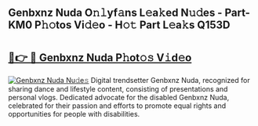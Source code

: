 ## Genbxnz Nuda O𝚗𝚕yf𝚊ns L𝚎a𝚔ed N𝚞𝚍es - Part-KM0 P𝚑𝚘tos Vi𝚍𝚎o - H𝚘𝚝 Part L𝚎a𝚔s Q153D

# <h2><a href="http://kfeb1sa.oniu.top/?m=Genbxnz+Nuda">🔗👉 🔴 Genbxnz Nuda P𝚑ot𝚘𝚜 V𝚒d𝚎o</a></h2>

[![Genbxnz Nuda Nu𝚍e𝚜](https://i.imgur.com/0qMVB7G.gif)](http://kfeb1sa.oniu.top/?m=Genbxnz+Nuda)
Digital trendsetter Genbxnz Nuda, recognized for sharing dance and lifestyle content, consisting of presentations and personal vlogs. Dedicated advocate for the disabled Genbxnz Nuda, celebrated for their passion and efforts to promote equal rights and opportunities for people with disabilities.  
